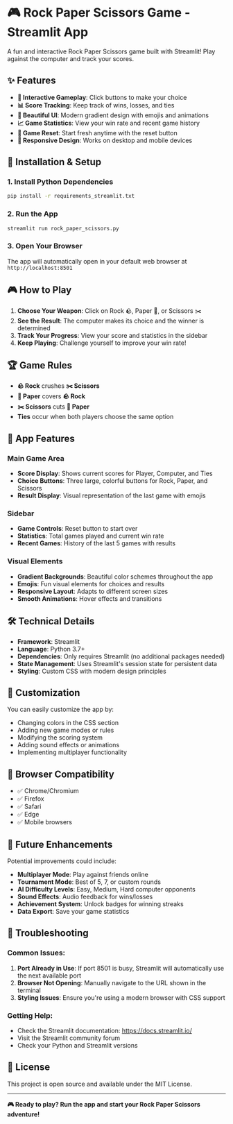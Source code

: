 # 🎮 Rock Paper Scissors Game - Streamlit App

A fun and interactive Rock Paper Scissors game built with Streamlit! Play against the computer and track your scores.

## ✨ Features

- **🎯 Interactive Gameplay**: Click buttons to make your choice
- **📊 Score Tracking**: Keep track of wins, losses, and ties
- **🎨 Beautiful UI**: Modern gradient design with emojis and animations
- **📈 Game Statistics**: View your win rate and recent game history
- **🔄 Game Reset**: Start fresh anytime with the reset button
- **📱 Responsive Design**: Works on desktop and mobile devices

## 🚀 Installation & Setup

### 1. Install Python Dependencies
```bash
pip install -r requirements_streamlit.txt
```

### 2. Run the App
```bash
streamlit run rock_paper_scissors.py
```

### 3. Open Your Browser
The app will automatically open in your default web browser at `http://localhost:8501`

## 🎮 How to Play

1. **Choose Your Weapon**: Click on Rock 🪨, Paper 📄, or Scissors ✂️
2. **See the Result**: The computer makes its choice and the winner is determined
3. **Track Your Progress**: View your score and statistics in the sidebar
4. **Keep Playing**: Challenge yourself to improve your win rate!

## 🏆 Game Rules

- **🪨 Rock** crushes **✂️ Scissors**
- **📄 Paper** covers **🪨 Rock**  
- **✂️ Scissors** cuts **📄 Paper**
- **Ties** occur when both players choose the same option

## 🎨 App Features

### Main Game Area
- **Score Display**: Shows current scores for Player, Computer, and Ties
- **Choice Buttons**: Three large, colorful buttons for Rock, Paper, and Scissors
- **Result Display**: Visual representation of the last game with emojis

### Sidebar
- **Game Controls**: Reset button to start over
- **Statistics**: Total games played and current win rate
- **Recent Games**: History of the last 5 games with results

### Visual Elements
- **Gradient Backgrounds**: Beautiful color schemes throughout the app
- **Emojis**: Fun visual elements for choices and results
- **Responsive Layout**: Adapts to different screen sizes
- **Smooth Animations**: Hover effects and transitions

## 🛠️ Technical Details

- **Framework**: Streamlit
- **Language**: Python 3.7+
- **Dependencies**: Only requires Streamlit (no additional packages needed)
- **State Management**: Uses Streamlit's session state for persistent data
- **Styling**: Custom CSS with modern design principles

## 🔧 Customization

You can easily customize the app by:
- Changing colors in the CSS section
- Adding new game modes or rules
- Modifying the scoring system
- Adding sound effects or animations
- Implementing multiplayer functionality

## 📱 Browser Compatibility

- ✅ Chrome/Chromium
- ✅ Firefox
- ✅ Safari
- ✅ Edge
- ✅ Mobile browsers

## 🎯 Future Enhancements

Potential improvements could include:
- **Multiplayer Mode**: Play against friends online
- **Tournament Mode**: Best of 5, 7, or custom rounds
- **AI Difficulty Levels**: Easy, Medium, Hard computer opponents
- **Sound Effects**: Audio feedback for wins/losses
- **Achievement System**: Unlock badges for winning streaks
- **Data Export**: Save your game statistics

## 🐛 Troubleshooting

### Common Issues:

1. **Port Already in Use**: If port 8501 is busy, Streamlit will automatically use the next available port
2. **Browser Not Opening**: Manually navigate to the URL shown in the terminal
3. **Styling Issues**: Ensure you're using a modern browser with CSS support

### Getting Help:
- Check the Streamlit documentation: https://docs.streamlit.io/
- Visit the Streamlit community forum
- Check your Python and Streamlit versions

## 📄 License

This project is open source and available under the MIT License.

---

**🎮 Ready to play? Run the app and start your Rock Paper Scissors adventure!**
